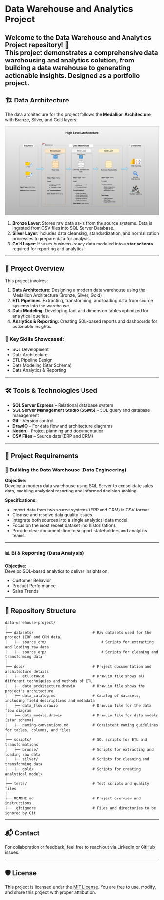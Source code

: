 # Data Warehouse and Analytics Project

Welcome to the **Data Warehouse and Analytics Project** repository! 🚀  
This project demonstrates a comprehensive data warehousing and analytics solution, from building a data warehouse to generating actionable insights. Designed as a portfolio project.
---

## 🏗️ Data Architecture

The data architecture for this project follows the **Medallion Architecture** with Bronze, Silver, and Gold layers:

![Data Architecture](docs/data_architecture.png)

1. **Bronze Layer**: Stores raw data as-is from the source systems. Data is ingested from CSV files into SQL Server Database.  
2. **Silver Layer**: Includes data cleansing, standardization, and normalization processes to prepare data for analysis.  
3. **Gold Layer**: Houses business-ready data modeled into a **star schema** required for reporting and analytics.

---

## 📖 Project Overview

This project involves:

1. **Data Architecture**: Designing a modern data warehouse using the Medallion Architecture (Bronze, Silver, Gold).  
2. **ETL Pipelines**: Extracting, transforming, and loading data from source systems into the warehouse.  
3. **Data Modeling**: Developing fact and dimension tables optimized for analytical queries.  
4. **Analytics & Reporting**: Creating SQL-based reports and dashboards for actionable insights.

### 🔧 Key Skills Showcased:
- SQL Development  
- Data Architecture  
- ETL Pipeline Design  
- Data Modeling (Star Schema)  
- Data Analytics & Reporting  

---

## 🛠️ Tools & Technologies Used

- **SQL Server Express** – Relational database system  
- **SQL Server Management Studio (SSMS)** – SQL query and database management  
- **Git** – Version control  
- **DrawIO** – For data flow and architecture diagrams  
- **Notion** – Project planning and documentation  
- **CSV Files** – Source data (ERP and CRM)

---

## 🚀 Project Requirements

### 🧱 Building the Data Warehouse (Data Engineering)

**Objective:**  
Develop a modern data warehouse using SQL Server to consolidate sales data, enabling analytical reporting and informed decision-making.

**Specifications:**  
- Import data from two source systems (ERP and CRM) in CSV format.  
- Cleanse and resolve data quality issues.  
- Integrate both sources into a single analytical data model.  
- Focus on the most recent dataset (no historization).  
- Provide clear documentation to support stakeholders and analytics teams.

---

### 📊 BI & Reporting (Data Analysis)

**Objective:**  
Develop SQL-based analytics to deliver insights on:  
- Customer Behavior  
- Product Performance  
- Sales Trends  

---

## 📂 Repository Structure

```
data-warehouse-project/
│
├── datasets/                           # Raw datasets used for the project (ERP and CRM data)
│   ├── source_crm/                         # Scripts for extracting and loading raw data
│   ├── source_erp/                         # Scripts for cleaning and transforming data
│
├── docs/                               # Project documentation and architecture details
│   ├── etl.drawio                      # Draw.io file shows all different techniquies and methods of ETL
│   ├── data_architecture.drawio        # Draw.io file shows the project's architecture
│   ├── data_catalog.md                 # Catalog of datasets, including field descriptions and metadata
│   ├── data_flow.drawio                # Draw.io file for the data flow diagram
│   ├── data_models.drawio              # Draw.io file for data models (star schema)
│   ├── naming-conventions.md           # Consistent naming guidelines for tables, columns, and files
│
├── scripts/                            # SQL scripts for ETL and transformations
│   ├── bronze/                         # Scripts for extracting and loading raw data
│   ├── silver/                         # Scripts for cleaning and transforming data
│   ├── gold/                           # Scripts for creating analytical models
│
├── tests/                              # Test scripts and quality files
│
├── README.md                           # Project overview and instructions
├── .gitignore                          # Files and directories to be ignored by Git
```


---

## 📬 Contact

For collaboration or feedback, feel free to reach out via LinkedIn or GitHub issues.

---

## 🛡️ License

This project is licensed under the [MIT License](LICENSE). You are free to use, modify, and share this project with proper attribution.


